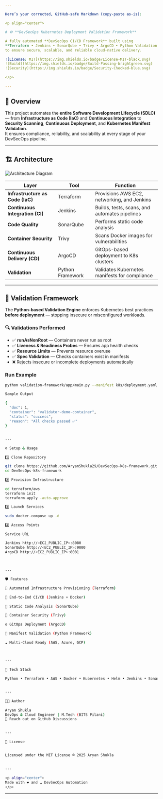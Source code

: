 ```yaml
---
 
Here’s your corrected, GitHub-safe Markdown (copy-paste as-is):
 
<p align="center">
 
# ⚙️ **DevSecOps Kubernetes Deployment Validation Framework**
 
A fully automated **DevSecOps CI/CD Framework** built using  
**Terraform • Jenkins • SonarQube • Trivy • ArgoCD • Python Validation Engine**  
to ensure secure, scalable, and reliable cloud-native delivery.
 
![License: MIT](https://img.shields.io/badge/License-MIT-black.svg)
![Build](https://img.shields.io/badge/Build-Passing-brightgreen.svg)
![Security](https://img.shields.io/badge/Security-Checked-blue.svg)
 
</p>
 
---
```

 
## 🧠 Overview
 
This project automates the **entire Software Development Lifecycle (SDLC)** — from **Infrastructure as Code (IaC)** and **Continuous Integration** to **Security Scanning**, **Continuous Deployment**, and **Kubernetes Manifest Validation**.  
It ensures compliance, reliability, and scalability at every stage of your DevSecOps pipeline.  
 
---
 
## 🏗️ Architecture
 
![Architecture Diagram](docs/architecture.png)
 
| Layer | Tool | Function |
|-------|------|-----------|
| **Infrastructure as Code (IaC)** | Terraform | Provisions AWS EC2, networking, and Jenkins |
| **Continuous Integration (CI)** | Jenkins | Builds, tests, scans, and automates pipelines |
| **Code Quality** | SonarQube | Performs static code analysis |
| **Container Security** | Trivy | Scans Docker images for vulnerabilities |
| **Continuous Delivery (CD)** | ArgoCD | GitOps-based deployment to K8s clusters |
| **Validation** | Python Framework | Validates Kubernetes manifests for compliance |
 
---
 
## 🧩 Validation Framework
 
The **Python-based Validation Engine** enforces Kubernetes best practices **before deployment** — stopping insecure or misconfigured workloads.  
 
### 🔍 Validations Performed
- ✅ **runAsNonRoot** — Containers never run as root  
- ✅ **Liveness & Readiness Probes** — Ensures app health checks  
- ✅ **Resource Limits** — Prevents resource overuse  
- ✅ **Spec Validation** — Checks containers exist in manifests  
- ❌ Rejects insecure or incomplete deployments automatically  
 
### **Run Example**
```bash
python validation-framework/app/main.py --manifest k8s/deployment.yaml
 
Sample Output
 
{
  "doc": 1,
  "container": "validator-demo-container",
  "status": "success",
  "reason": "All checks passed ✅"
}
 
 
---
 
⚙️ Setup & Usage
 
1️⃣ Clone Repository
 
git clone https://github.com/AryanShukla29/DevSecOps-k8s-framework.git
cd DevSecOps-k8s-framework
 
2️⃣ Provision Infrastructure
 
cd terraform/aws
terraform init
terraform apply -auto-approve
 
3️⃣ Launch Services
 
sudo docker-compose up -d
 
4️⃣ Access Points
 
Service URL
 
Jenkins http://<EC2_PUBLIC_IP>:8080
SonarQube http://<EC2_PUBLIC_IP>:9000
ArgoCD http://<EC2_PUBLIC_IP>:8081
 
 
 
---
 
🛡️ Features
 
🚀 Automated Infrastructure Provisioning (Terraform)
 
🔄 End-to-End CI/CD (Jenkins + Docker)
 
🧩 Static Code Analysis (SonarQube)
 
🧠 Container Security (Trivy)
 
⚙️ GitOps Deployment (ArgoCD)
 
🧾 Manifest Validation (Python Framework)
 
☁️ Multi-Cloud Ready (AWS, Azure, GCP)
 
 
 
---
 
🧠 Tech Stack
 
Python • Terraform • AWS • Docker • Kubernetes • Helm • Jenkins • SonarQube • Trivy • ArgoCD
 
 
---
 
👨‍💻 Author
 
Aryan Shukla
DevOps & Cloud Engineer | M.Tech (BITS Pilani)
📧 Reach out on GitHub Discussions
 
 
---
 
📜 License
 
 
Licensed under the MIT License © 2025 Aryan Shukla
 
 
---
 
<p align="center">
Made with ❤️ and ☁️ DevSecOps Automation
</p>
```
---

